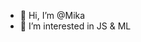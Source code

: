 - 👋 Hi, I’m @Mika
- 👀 I’m interested in JS & ML

<!---
Mikaayel/Mikaayel is a ✨ special ✨ repository because its `README.md` (this file) appears on your GitHub profile.
You can click the Preview link to take a look at your changes.
--->

